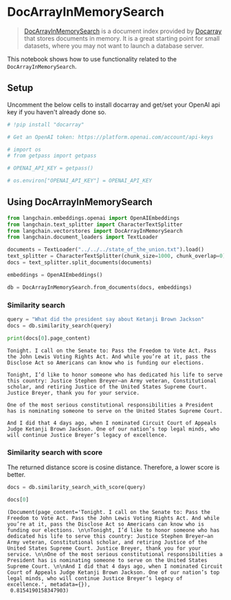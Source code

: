 # DocArrayInMemorySearch

>[DocArrayInMemorySearch](https://docs.docarray.org/user_guide/storing/index_in_memory/) is a document index provided by [Docarray](https://docs.docarray.org/) that stores documents in memory. It is a great starting point for small datasets, where you may not want to launch a database server.

This notebook shows how to use functionality related to the `DocArrayInMemorySearch`.

## Setup

Uncomment the below cells to install docarray and get/set your OpenAI api key if you haven't already done so.


```python
# !pip install "docarray"
```


```python
# Get an OpenAI token: https://platform.openai.com/account/api-keys

# import os
# from getpass import getpass

# OPENAI_API_KEY = getpass()

# os.environ["OPENAI_API_KEY"] = OPENAI_API_KEY
```

## Using DocArrayInMemorySearch


```python
from langchain.embeddings.openai import OpenAIEmbeddings
from langchain.text_splitter import CharacterTextSplitter
from langchain.vectorstores import DocArrayInMemorySearch
from langchain.document_loaders import TextLoader
```


```python
documents = TextLoader("../../../state_of_the_union.txt").load()
text_splitter = CharacterTextSplitter(chunk_size=1000, chunk_overlap=0)
docs = text_splitter.split_documents(documents)

embeddings = OpenAIEmbeddings()

db = DocArrayInMemorySearch.from_documents(docs, embeddings)
```

### Similarity search


```python
query = "What did the president say about Ketanji Brown Jackson"
docs = db.similarity_search(query)
```


```python
print(docs[0].page_content)
```

    Tonight. I call on the Senate to: Pass the Freedom to Vote Act. Pass the John Lewis Voting Rights Act. And while you’re at it, pass the Disclose Act so Americans can know who is funding our elections. 
    
    Tonight, I’d like to honor someone who has dedicated his life to serve this country: Justice Stephen Breyer—an Army veteran, Constitutional scholar, and retiring Justice of the United States Supreme Court. Justice Breyer, thank you for your service. 
    
    One of the most serious constitutional responsibilities a President has is nominating someone to serve on the United States Supreme Court. 
    
    And I did that 4 days ago, when I nominated Circuit Court of Appeals Judge Ketanji Brown Jackson. One of our nation’s top legal minds, who will continue Justice Breyer’s legacy of excellence.
    

### Similarity search with score

The returned distance score is cosine distance. Therefore, a lower score is better.


```python
docs = db.similarity_search_with_score(query)
```


```python
docs[0]
```




    (Document(page_content='Tonight. I call on the Senate to: Pass the Freedom to Vote Act. Pass the John Lewis Voting Rights Act. And while you’re at it, pass the Disclose Act so Americans can know who is funding our elections. \n\nTonight, I’d like to honor someone who has dedicated his life to serve this country: Justice Stephen Breyer—an Army veteran, Constitutional scholar, and retiring Justice of the United States Supreme Court. Justice Breyer, thank you for your service. \n\nOne of the most serious constitutional responsibilities a President has is nominating someone to serve on the United States Supreme Court. \n\nAnd I did that 4 days ago, when I nominated Circuit Court of Appeals Judge Ketanji Brown Jackson. One of our nation’s top legal minds, who will continue Justice Breyer’s legacy of excellence.', metadata={}),
     0.8154190158347903)




```python

```
